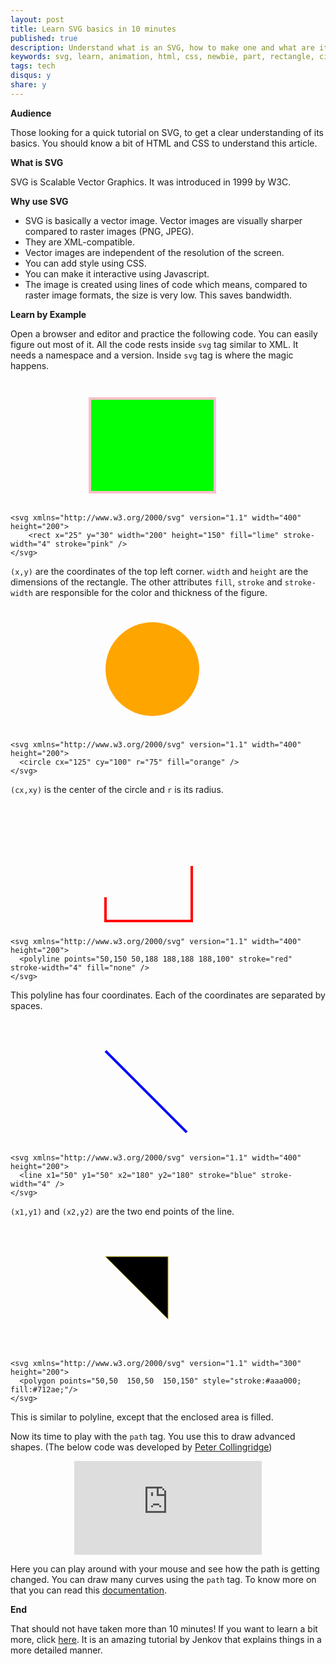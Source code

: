 ```yaml
---
layout: post
title: Learn SVG basics in 10 minutes
published: true
description: Understand what is an SVG, how to make one and what are its components
keywords: svg, learn, animation, html, css, newbie, part, rectangle, circle, polyline, polygon
tags: tech
disqus:	y
share: y
---
```


**Audience**

Those looking for a quick tutorial on SVG, to get a clear understanding of its basics. You should know a bit of HTML and CSS to understand this article.

**What is SVG**

SVG is Scalable Vector Graphics. It was introduced in 1999 by W3C.


**Why use SVG**

+	SVG is basically a vector image. Vector images are visually sharper compared to raster images (PNG, JPEG).
+	They are XML-compatible.
+	Vector images are independent of the resolution of the screen. 
+	You can add style using CSS.
+	You can make it interactive using Javascript.
+	The image is created using lines of code which means, compared to raster image formats, the size is very low. This saves bandwidth.

**Learn by Example**

Open a browser and editor and practice the following code. You can easily figure out most of it. All the code rests inside <code>svg</code> tag similar to XML. It needs a namespace and a version. Inside <code>svg</code> tag is where the magic happens. 


<center>
<svg xmlns="http://www.w3.org/2000/svg" version="1.1" width="300" height="200">
  <rect x="25" y="30" width="200" height="150" fill="lime" stroke-width="4" stroke="pink" />
</svg>
</center>

	<svg xmlns="http://www.w3.org/2000/svg" version="1.1" width="400" height="200">
		<rect x="25" y="30" width="200" height="150" fill="lime" stroke-width="4" stroke="pink" />
	</svg>

<code>(x,y)</code> are the coordinates of the top left corner. <code>width</code> and <code>height</code> are the dimensions of the rectangle. The other attributes <code>fill</code>, <code>stroke</code> and <code>stroke-width</code> are responsible for the color and thickness of the figure. 

<center>
<svg xmlns="http://www.w3.org/2000/svg" version="1.1" width="300" height="200">
  <circle cx="125" cy="100" r="75" fill="orange" />
</svg>
</center>

	<svg xmlns="http://www.w3.org/2000/svg" version="1.1" width="400" height="200">
	  <circle cx="125" cy="100" r="75" fill="orange" />
	</svg>

<code>(cx,xy)</code> is the center of the circle and <code>r</code> is its radius.

<center>
<svg xmlns="http://www.w3.org/2000/svg" version="1.1" width="300" height="200">
	<polyline points="50,150 50,188 188,188 188,100" stroke="red" stroke-width="4" fill="none" />
</svg>
</center>

	<svg xmlns="http://www.w3.org/2000/svg" version="1.1" width="400" height="200">
	  <polyline points="50,150 50,188 188,188 188,100" stroke="red" stroke-width="4" fill="none" />
	</svg>

This polyline has four coordinates. Each of the coordinates are separated by spaces. 

<center>
<svg xmlns="http://www.w3.org/2000/svg" version="1.1" width="300" height="200">
  <line x1="50" y1="50" x2="180" y2="180" stroke="blue" stroke-width="4" />
</svg>
</center>

	<svg xmlns="http://www.w3.org/2000/svg" version="1.1" width="400" height="200">
	  <line x1="50" y1="50" x2="180" y2="180" stroke="blue" stroke-width="4" />
	</svg>

<code>(x1,y1)</code> and <code>(x2,y2)</code> are the two end points of the line.

<center>
<svg xmlns="http://www.w3.org/2000/svg" version="1.1" width="300" height="200">
  <polygon points="50,50  150,50  150,150" style="stroke:#aaa000; fill:#712ae;"/>
</svg>
</center>

	<svg xmlns="http://www.w3.org/2000/svg" version="1.1" width="300" height="200">
	  <polygon points="50,50  150,50  150,150" style="stroke:#aaa000; fill:#712ae;"/>
	</svg>

This is similar to polyline, except that the enclosed area is filled. 

Now its time to play with the <code>path</code> tag. You use this to draw advanced shapes. (The below code was developed by [Peter Collingridge](http://www.petercollingridge.co.uk/)) 
<center><embed src="http://www.petercollingridge.co.uk/sites/files/peter/path_cube_curve_tutorial.svg" /></center>

Here you can play around with your mouse and see how the path is getting changed. You can draw many curves using the <code>path</code> tag. To know more on that you can read this [documentation](https://www.w3.org/TR/SVG/paths.html#PathElement).

**End**

That should not have taken more than 10 minutes! If you want to learn a bit more, click [here](http://tutorials.jenkov.com/svg/). It is an amazing tutorial by Jenkov that explains things in a more detailed manner. 